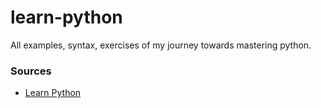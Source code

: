 # learn-python
All examples, syntax, exercises of my journey towards mastering python.

### Sources

* [Learn Python](learnpython.org)
